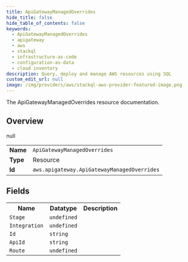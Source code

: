 ```yaml
---
title: ApiGatewayManagedOverrides
hide_title: false
hide_table_of_contents: false
keywords:
  - ApiGatewayManagedOverrides
  - apigateway
  - aws
  - stackql
  - infrastructure-as-code
  - configuration-as-data
  - cloud inventory
description: Query, deploy and manage AWS resources using SQL
custom_edit_url: null
image: /img/providers/aws/stackql-aws-provider-featured-image.png
---
```

The ApiGatewayManagedOverrides resource documentation.

## Overview
<table><tbody>
<tr><td><b>Name</b></td><td><code>ApiGatewayManagedOverrides</code></td></tr>
<tr><td><b>Type</b></td><td>Resource</td></tr>
null
<tr><td><b>Id</b></td><td><code>aws.apigateway.ApiGatewayManagedOverrides</code></td></tr>
</tbody></table>

## Fields
<table><tbody>
<tr><th>Name</th><th>Datatype</th><th>Description</th></tr>
<tr><td><code>Stage</code></td><td><code>undefined</code></td><td></td></tr><tr><td><code>Integration</code></td><td><code>undefined</code></td><td></td></tr><tr><td><code>Id</code></td><td><code>string</code></td><td></td></tr><tr><td><code>ApiId</code></td><td><code>string</code></td><td></td></tr><tr><td><code>Route</code></td><td><code>undefined</code></td><td></td></tr>
</tbody></table>